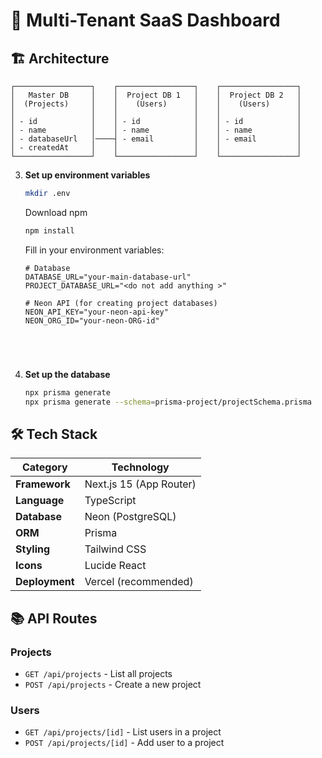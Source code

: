 # 🚀 Multi-Tenant SaaS Dashboard

## 🏗️ Architecture

```
┌─────────────────┐    ┌─────────────────┐    ┌─────────────────┐
│   Master DB     │    │  Project DB 1   │    │  Project DB 2   │
│  (Projects)     │    │    (Users)      │    │    (Users)      │
│                 │    │                 │    │                 │
│ - id            │    │ - id            │    │ - id            │
│ - name          │    │ - name          │    │ - name          │
│ - databaseUrl   │────┤ - email         │    │ - email         │
│ - createdAt     │    │                 │    │                 │
└─────────────────┘    └─────────────────┘    └─────────────────┘
```

3. **Set up environment variables**
   ```bash
   mkdir .env
   ```
   
   Download npm
   ```bash
   npm install
   ```
   
   Fill in your environment variables:
   ```env
   # Database
   DATABASE_URL="your-main-database-url"
   PROJECT_DATABASE_URL="<do not add anything >"
   
   # Neon API (for creating project databases)
   NEON_API_KEY="your-neon-api-key"
   NEON_ORG_ID="your-neon-ORG-id"
    


 

   ```

3. **Set up the database**
   ```bash
   npx prisma generate
   npx prisma generate --schema=prisma-project/projectSchema.prisma
   ```

## 🛠️ Tech Stack

| Category | Technology |
|----------|------------|
| **Framework** | Next.js 15 (App Router) |
| **Language** | TypeScript |
| **Database** | Neon (PostgreSQL) |
| **ORM** | Prisma |
| **Styling** | Tailwind CSS |
| **Icons** | Lucide React |
| **Deployment** | Vercel (recommended) |

## 📚 API Routes

### Projects
- `GET /api/projects` - List all projects
- `POST /api/projects` - Create a new project 

### Users
- `GET /api/projects/[id]` - List users in a project
- `POST /api/projects/[id]` - Add user to a project
